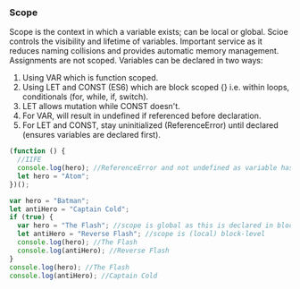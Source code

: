 ### Scope

Scope is the context in which a variable exists; can be local or global. Scioe controls the visibility and lifetime of variables. Important service as it reduces naming collisions and provides automatic memory management. Assignments are not scoped. Variables can be declared in two ways:

1. Using VAR which is function scoped.
2. Using LET and CONST (ES6) which are block scoped {} i.e. within loops, conditionals (for, while, if, switch).
3. LET allows mutation while CONST doesn't.
4. For VAR, will result in undefined if referenced before declaration.
5. For LET and CONST, stay uninitialized (ReferenceError) until declared (ensures variables are declared first).

```javascript
(function () {
  //IIFE
  console.log(hero); //ReferenceError and not undefined as variable has to be declared first though hoisted
  let hero = "Atom";
})();
```

```javascript
var hero = "Batman";
let antiHero = "Captain Cold";
if (true) {
  var hero = "The Flash"; //scope is global as this is declared in block and not function
  let antiHero = "Reverse Flash"; //scope is (local) block-level
  console.log(hero); //The Flash
  console.log(antiHero); //Reverse Flash
}
console.log(hero); //The Flash
console.log(antiHero); //Captain Cold
```
